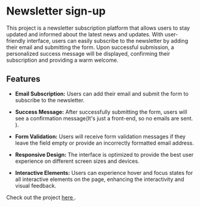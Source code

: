 # Newsletter sign-up

This project is a newsletter subscription platform that allows users to stay updated and informed about the latest news and updates. With  user-friendly interface, users can easily subscribe to the newsletter by adding their email and submitting the form. Upon successful submission, a personalized success message will be displayed, confirming their subscription and providing a warm welcome.

## Features

- **Email Subscription:** Users can add their email and submit the form to subscribe to the newsletter.

- **Success Message:** After successfully submitting the form, users will see a confirmation message(It's just a front-end, so no emails are sent. ).

- **Form Validation:** Users will receive form validation messages if they leave the field empty or provide an incorrectly formatted email address.

- **Responsive Design:** The interface is optimized to provide the best user experience on different screen sizes and devices.

- **Interactive Elements:** Users can experience hover and focus states for all interactive elements on the page, enhancing the interactivity and visual feedback.



 Check out the project [here ](https://newsletter-form-h8ea.vercel.app/) .


